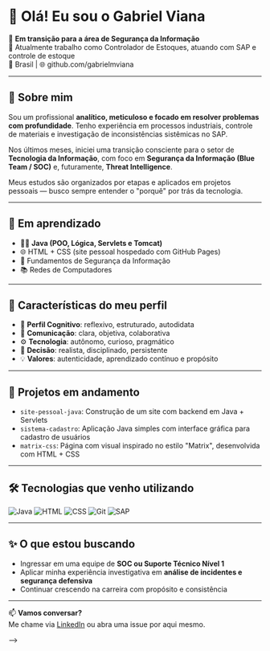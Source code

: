 # 👋 Olá! Eu sou o Gabriel Viana

🎯 **Em transição para a área de Segurança da Informação**  
💼 Atualmente trabalho como Controlador de Estoques, atuando com SAP e controle de estoque  
📍 Brasil | 🌐 github.com/gabrielmviana  

---

## 🧠 Sobre mim

Sou um profissional **analítico, meticuloso e focado em resolver problemas com profundidade**. Tenho experiência em processos industriais, controle de materiais e investigação de inconsistências sistêmicas no SAP.

Nos últimos meses, iniciei uma transição consciente para o setor de **Tecnologia da Informação**, com foco em **Segurança da Informação (Blue Team / SOC)** e, futuramente, **Threat Intelligence**.

Meus estudos são organizados por etapas e aplicados em projetos pessoais — busco sempre entender o "porquê" por trás da tecnologia.

---

## 🚀 Em aprendizado

- 👨‍💻 **Java (POO, Lógica, Servlets e Tomcat)**
- 🌐 HTML + CSS (site pessoal hospedado com GitHub Pages)
- 🔐 Fundamentos de Segurança da Informação
- 📚 Redes de Computadores

---

## 📌 Características do meu perfil

- 🧩 **Perfil Cognitivo**: reflexivo, estruturado, autodidata
- 💬 **Comunicação**: clara, objetiva, colaborativa
- ⚙️ **Tecnologia**: autônomo, curioso, pragmático
- 🎯 **Decisão**: realista, disciplinado, persistente
- 💡 **Valores**: autenticidade, aprendizado contínuo e propósito

---

## 🧪 Projetos em andamento

- `site-pessoal-java`: Construção de um site com backend em Java + Servlets
- `sistema-cadastro`: Aplicação Java simples com interface gráfica para cadastro de usuários
- `matrix-css`: Página com visual inspirado no estilo "Matrix", desenvolvida com HTML + CSS

---

## 🛠️ Tecnologias que venho utilizando

![Java](https://img.shields.io/badge/Java-ED8B00?style=flat&logo=java&logoColor=white)
![HTML](https://img.shields.io/badge/HTML5-E34F26?style=flat&logo=html5&logoColor=white)
![CSS](https://img.shields.io/badge/CSS3-1572B6?style=flat&logo=css3&logoColor=white)
![Git](https://img.shields.io/badge/Git-F05032?style=flat&logo=git&logoColor=white)
![SAP](https://img.shields.io/badge/SAP-0FAAFF?style=flat&logo=sap&logoColor=white)

---

## ✨ O que estou buscando

- Ingressar em uma equipe de **SOC ou Suporte Técnico Nível 1**
- Aplicar minha experiência investigativa em **análise de incidentes e segurança defensiva**
- Continuar crescendo na carreira com propósito e consistência

---

📫 **Vamos conversar?**  
Me chame via [LinkedIn](https://www.linkedin.com/in/gabrielmviana) ou abra uma issue por aqui mesmo.  


-->
